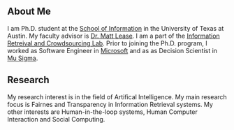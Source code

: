 <!-- ## Welcome to GitHub Pages

You can use the [editor on GitHub](https://github.com/anubrata/anubrata.github.io/edit/master/README.md) to maintain and preview the content for your website in Markdown files.

Whenever you commit to this repository, GitHub Pages will run [Jekyll](https://jekyllrb.com/) to rebuild the pages in your site, from the content in your Markdown files.

### Markdown

Markdown is a lightweight and easy-to-use syntax for styling your writing. It includes conventions for

```markdown
Syntax highlighted code block

# Header 1
## Header 2
### Header 3

- Bulleted
- List

1. Numbered
2. List

**Bold** and _Italic_ and `Code` text

[Link](url) and ![Image](src)
```

For more details see [GitHub Flavored Markdown](https://guides.github.com/features/mastering-markdown/).

### Jekyll Themes

Your Pages site will use the layout and styles from the Jekyll theme you have selected in your [repository settings](https://github.com/anubrata/anubrata.github.io/settings). The name of this theme is saved in the Jekyll `_config.yml` configuration file.

### Support or Contact

Having trouble with Pages? Check out our [documentation](https://help.github.com/categories/github-pages-basics/) or [contact support](https://github.com/contact) and we’ll help you sort it out. --> 

## About Me

I am Ph.D. student at the [School of Information](https://www.ischool.utexas.edu/) in the University of Texas at Austin. My faculty advisor is [Dr. Matt Lease](https://www.ischool.utexas.edu/~ml/). I am a part of the [Information Retreival and Crowdsourcing Lab](http://ir.ischool.utexas.edu/). Prior to joining the Ph.D. program, I worked as Software Engineer in [Microsoft](https://www.microsoft.com/en-in/msidc/default.aspx) and as as Decision Scientist in [Mu Sigma](https://www.mu-sigma.com/).

## Research

My research interest is in the field of Artifical Intelligence. My main research focus is Fairnes and Transparency in Information Retrieval systems. My other interests are Human-in-the-loop systems, Human Computer Interaction and Social Computing. 
